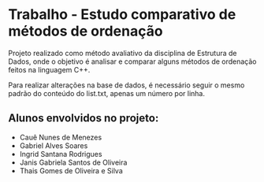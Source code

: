# Trabalho - Estudo comparativo de métodos de ordenação
Projeto realizado como método avaliativo da disciplina de Estrutura de Dados, onde o objetivo é analisar e comparar alguns métodos de ordenação feitos na linguagem C++.  

Para realizar alterações na base de dados, é necessário seguir o mesmo padrão do conteúdo do list.txt, apenas um número por linha.

## Alunos envolvidos no projeto: 
- Cauê Nunes de Menezes
- Gabriel Alves Soares
- Ingrid Santana Rodrigues
- Janis Gabriela Santos de Oliveira
- Thais Gomes de Oliveira e Silva
